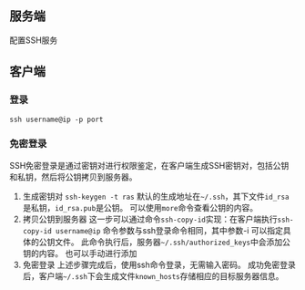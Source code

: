 ## 服务端
配置SSH服务
## 客户端
### 登录

`ssh username@ip -p port`
### 免密登录
SSH免密登录是通过密钥对进行权限鉴定，在客户端生成SSH密钥对，包括公钥和私钥，然后将公钥拷贝到服务器。
1. 生成密钥对
   `ssh-keygen -t ras`
   默认的生成地址在`~/.ssh`，其下文件`id_rsa`是私钥，`id_rsa.pub`是公钥。
   可以使用`more`命令查看公钥的内容。
2. 拷贝公钥到服务器
   这一步可以通过命令`ssh-copy-id`实现：在客户端执行`ssh-copy-id username@ip`
   命令参数与ssh登录命令相同，其中参数-i 可以指定具体的公钥文件。
   此命令执行后，服务器`~/.ssh/authorized_keys`中会添加公钥的内容。
   也可以手动进行添加
3. 免密登录
   上述步骤完成后，使用ssh命令登录，无需输入密码。
   成功免密登录后，客户端`~/.ssh`下会生成文件`known_hosts`存储相应的目标服务器信息。